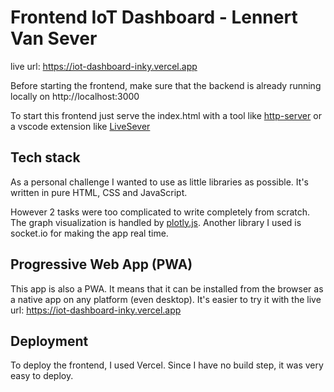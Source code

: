 # Frontend IoT Dashboard - Lennert Van Sever

live url: https://iot-dashboard-inky.vercel.app

Before starting the frontend, make sure that the backend is already running locally on http://localhost:3000

To start this frontend just serve the index.html with a tool like [http-server](https://www.npmjs.com/package/http-server) or a vscode extension like [LiveSever](https://marketplace.visualstudio.com/items?itemName=ritwickdey.LiveServer)

## Tech stack

As a personal challenge I wanted to use as little libraries as possible. It's written in pure HTML, CSS and JavaScript.

However 2 tasks were too complicated to write completely from scratch. The graph visualization is handled by [plotly.js](https://plotly.com/javascript/). Another library I used is socket.io for making the app real time.

## Progressive Web App (PWA)

This app is also a PWA. It means that it can be installed from the browser as a native app on any platform (even desktop). It's easier to try it with the live url: https://iot-dashboard-inky.vercel.app

## Deployment

To deploy the frontend, I used Vercel. Since I have no build step, it was very easy to deploy.
